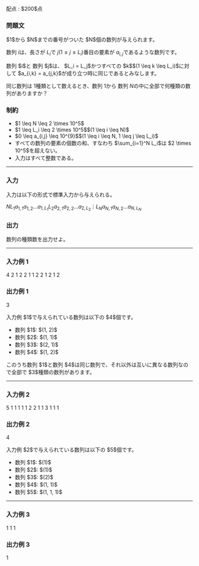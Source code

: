 
<div>

<span>

<span>

<p>
配点 : $200$点
</p>

<div>

<section>

### **問題文**

<p>
$1$から $N$までの番号がついた $N$個の数列が与えられます。

数列 $i$は、長さが $L_i$で $j$$(1 \leq j \leq L_i)$番目の要素が $a_{i,j}$であるような数列です。
</p>

<p>
数列 $i$と 数列 $j$は、 $L_i = L_j$かつすべての $k$$(1 \leq k \leq L_i)$に対して $a_{i,k} = a_{j,k}$が成り立つ時に同じであるとみなします。

同じ数列は $1$種類として数えるとき、数列 $1$から 数列 $N$の中に全部で何種類の数列がありますか？
</p>

</section>

</div>

<div>

<section>

### **制約**

<ul>

<li>
$1 \leq N \leq 2 \times 10^5$
</li>

<li>
$1 \leq L_i \leq 2 \times 10^5$$(1 \leq i \leq N)$
</li>

<li>
$0 \leq a_{i,j} \leq 10^{9}$$(1 \leq i \leq N, 1 \leq j \leq L_i)$
</li>

<li>
すべての数列の要素の個数の和、すなわち $\sum_{i=1}^N L_i$は $2 \times 10^5$を超えない。
</li>

<li>
入力はすべて整数である。
</li>

</ul>

</section>

</div>

---

<div>

<div>

<section>

### **入力**

<p>
入力は以下の形式で標準入力から与えられる。
</p>

<div>

$N$$L_1$$a_{1,1}$$a_{1,2}$$\dots$$a_{1,L_1}$$L_2$$a_{2,1}$$a_{2,2}$$\dots$$a_{2,L_2}$$\vdots$$L_N$$a_{N,1}$$a_{N,2}$$\dots$$a_{N,L_N}$
</div>

</section>

</div>

<div>

<section>

### **出力**

<p>
数列の種類数を出力せよ。
</p>

</section>

</div>

</div>

---

<div>

<section>

### **入力例 1**

<div>

4
2 1 2
2 1 1
2 2 1
2 1 2

</div>

</section>

</div>

<div>

<section>

### **出力例 1**

<div>

3

</div>

<p>
入力例 $1$で与えられている数列は以下の $4$個です。
</p>

<ul>

<li>
数列 $1$: $(1, 2)$
</li>

<li>
数列 $2$: $(1, 1)$
</li>

<li>
数列 $3$: $(2, 1)$
</li>

<li>
数列 $4$: $(1, 2)$
</li>

</ul>

<p>
このうち数列 $1$と数列 $4$は同じ数列で、それ以外は互いに異なる数列なので全部で $3$種類の数列があります。
</p>

</section>

</div>

---

<div>

<section>

### **入力例 2**

<div>

5
1 1
1 1
1 2
2 1 1
3 1 1 1

</div>

</section>

</div>

<div>

<section>

### **出力例 2**

<div>

4

</div>

<p>
入力例 $2$で与えられている数列は以下の $5$個です。
</p>

<ul>

<li>
数列 $1$: $(1)$
</li>

<li>
数列 $2$: $(1)$
</li>

<li>
数列 $3$: $(2)$
</li>

<li>
数列 $4$: $(1, 1)$
</li>

<li>
数列 $5$: $(1, 1, 1)$
</li>

</ul>

</section>

</div>

---

<div>

<section>

### **入力例 3**

<div>

1
1 1

</div>

</section>

</div>

<div>

<section>

### **出力例 3**

<div>

1

</div>

</section>

</div>

</span>

</span>

</div>
